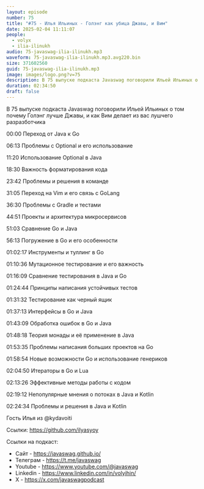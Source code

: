 ```yaml
---
layout: episode
number: 75
title: "#75 - Илья Ильиных - Голэнг как убица Джавы, и Вим"
date: 2025-02-04 11:11:07
people:
  - volyx
  - ilia-ilinukh
audio: 75-javaswag-ilia-ilinukh.mp3
waveform: 75-javaswag-ilia-ilinukh.mp3.avg220.bin
size: 371602560
guid: 75-javaswag-ilia-ilinukh.mp3
image: images/logo.png?v=75
description: В 75 выпуске подкаста Javaswag поговорили Ильей Ильиных о том почему Голэнг лучше Джавы, и как Вим делает из вас лушчего разразботчика
duration: 02:34:50
draft: false
---
```


В 75 выпуске подкаста Javaswag поговорили Ильей Ильиных о том почему Голэнг лучше Джавы, и как Вим делает из вас лушчего разразботчика

00:00 Переход от Java к Go

06:13 Проблемы с Optional и его использование

11:20 Использование Optional в Java

18:30 Важность форматирования кода

23:42 Проблемы и решения в команде

31:05 Переход на Vim и его связь с GoLang

36:30 Проблемы с Gradle и тестами

44:51 Проекты и архитектура микросервисов

51:03 Сравнение Go и Java

56:13 Погружение в Go и его особенности

01:02:17 Инструменты и туллинг в Go

01:10:36 Мутационное тестирование и его важность

01:16:09 Сравнение тестирования в Java и Go

01:24:44 Принципы написания устойчивых тестов

01:31:32 Тестирование как черный ящик

01:37:13 Интерфейсы в Go и Java

01:43:09 Обработка ошибок в Go и Java

01:48:18 Теория монады и её применение в Java

01:53:35 Проблемы написания больших проектов на Go

01:58:54 Новые возможности Go и использование генериков

02:04:50 Итераторы в Go и Lua

02:13:26 Эффективные методы работы с кодом

02:19:12 Непопулярные мнения о потоках в Java и Kotlin

02:24:34 Проблемы и решения в Java и Kotlin


Гость Илья из @kydavoiti

Ссылки: https://github.com/ilyasyoy

Ссылки на подкаст:

* Сайт -  https://javaswag.github.io/
* Телеграм - https://t.me/javaswag
* Youtube - https://www.youtube.com/@javaswag
* Linkedin - https://www.linkedin.com/in/volyihin/
* X - https://x.com/javaswagpodcast
